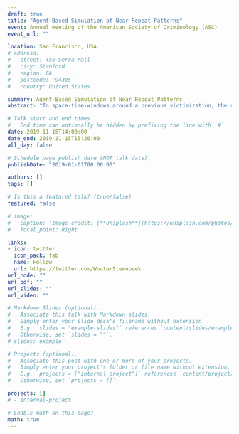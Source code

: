 ```yaml
---
draft: true
title: "Agent-Based Simulation of Near Repeat Patterns"
event: Annual meeting of the American Society of Criminology (ASC)
event_url: ""

location: San Francisco, USA
# address:
#   street: 450 Serra Mall
#   city: Stanford
#   region: CA
#   postcode: '94305'
#   country: United States

summary: Agent-Based Simulation of Near Repeat Patterns
abstract: "In space-time-windows around a previous victimization, the risk for a new victimization will quite often be larger than it would have been when no previous victimization had taken place close by in space and time. While often demonstrated empirically, the underlying explanation of such Near Repeat patterns is unclear. We discuss several mechanisms that might be causing the pattern. Testing these mechanisms is difficult, however, as near repeat analysis is usually done on police victimization data. Many such crimes will never be solved, and therefore no offender(s) become known, which makes it impossible to decide whether the same offender has actually committed a pair of crimes. We therefore use an Agent-Based Model to operationalize the mechanisms and test whether they are sufficient to produce Near Repeat patterns. We simulate a world according to main propositions of environmental criminology, i.e. inhabited by potential offenders who have dynamic awareness spaces and targets with heterogeneous suitability and various spatial patterns. Finally, to compare the outputs of the simulations to Near Repeat patterns discussed in empirical studies (often in the form of a Knox table), we propose a new way to quantify 'near repeat'."

# Talk start and end times.
#   End time can optionally be hidden by prefixing the line with `#`.
date: 2019-11-15T14:00:00
date_end: 2019-11-15T15:20:00
all_day: false

# Schedule page publish date (NOT talk date).
publishDate: "2019-01-01T00:00:00"

authors: []
tags: []

# Is this a featured talk? (true/false)
featured: false

# image:
#   caption: 'Image credit: [**Unsplash**](https://unsplash.com/photos/bzdhc5b3Bxs)'
#   focal_point: Right

links:
- icon: twitter
  icon_pack: fab
  name: Follow
  url: https://twitter.com/WouterSteenbeek
url_code: ""
url_pdf: ""
url_slides: ""
url_video: ""

# Markdown Slides (optional).
#   Associate this talk with Markdown slides.
#   Simply enter your slide deck's filename without extension.
#   E.g. `slides = "example-slides"` references `content/slides/example-slides.md`.
#   Otherwise, set `slides = ""`.
# slides: example

# Projects (optional).
#   Associate this post with one or more of your projects.
#   Simply enter your project's folder or file name without extension.
#   E.g. `projects = ["internal-project"]` references `content/project/deep-learning/index.md`.
#   Otherwise, set `projects = []`.

projects: []
# - internal-project

# Enable math on this page?
math: true
---
```


